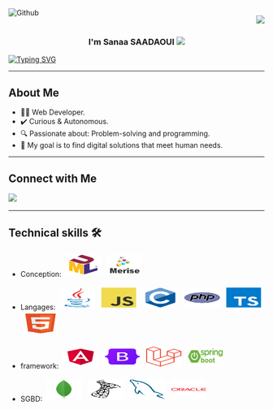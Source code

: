 <img width="100" align="left" alt="Github" src="https://media.giphy.com/media/6beiQF3eBKEDeDrFPY/giphy.gif" />

<p align="right">
  <a href="https://komarev.com/ghpvc/?username=sanaasana&style=for-the-badge">
    <img src="https://komarev.com/ghpvc/?username=sanaasana&style=for-the-badge">
  </a>
</p>

<h3 align="center">
  I'm Sanaa SAADAOUI
  <img src="https://media.giphy.com/media/hvRJCLFzcasrR4ia7z/giphy.gif" width="28">
</h3>

<p align="center">

  <a href="https://git.io/typing-svg"><img src="https://readme-typing-svg.herokuapp.com?font=Fira+Code&pause=1000&random=false&width=435&lines=Always+Search;Always+Learn;" alt="Typing SVG" /></a>
  
</p>

<hr>



##  About Me

- 👨‍💻 Web Developer.
- ✔️ Curious & Autonomous.
- 🔍 Passionate about: Problem-solving and programming.
- 🎯 My goal is to find digital solutions that meet human needs.

<hr>



## Connect with Me

<a href="https://www.linkedin.com/in/sanaa-saadaoui-647477215/" target="_blank"><img src="https://img.shields.io/badge/-Sanaa%20SAADAOUI-0077B5?style=for-the-badge&logo=Linkedin&logoColor=white"/></a>

<hr>


## Technical skills 🛠️


- Conception: <img title="uml" alt="uml" src="https://github.com/sanaasana/sanaasana/blob/main/assets/Unified%20Modelling%20Language%20(UML).svg" width="70" height="40" style="vertical-align:down; margin:4px"/>
<img title="merise" alt="merise" src="https://github.com/sanaasana/sanaasana/blob/main/assets/merise_icon.jpg" width="70" height="40" style="vertical-align:down; margin:4px"/></a>

- Langages:
<img title="java" alt="java" src="https://github.com/sanaasana/sanaasana/blob/main/assets/Java.svg" width="70" height="40" style="vertical-align:down; margin:4px"/></a>
<img title="javascript" alt="javascript" src="https://github.com/sanaasana/sanaasana/blob/main/assets/JavaScript.svg" width="70" height="40" style="vertical-align:down; margin:4px"/></a>
<img title="c" alt="c" src="https://github.com/sanaasana/sanaasana/blob/main/assets/C.svg" width="70" height="40" style="vertical-align:down; margin:4px"/></a>
<img title="php" alt="php" src="https://github.com/sanaasana/sanaasana/blob/main/assets/PHP.svg" width="70" height="40" style="vertical-align:down; margin:4px"/></a>
<img title="typescript" alt="typescript" src="https://github.com/sanaasana/sanaasana/blob/main/assets/TypeScript.svg" width="70" height="40" style="vertical-align:down; margin:4px"/></a>
<img title="html" alt="html" src="https://github.com/sanaasana/sanaasana/blob/main/assets/HTML5.svg" width="70" height="40" style="vertical-align:down; margin:4px"/></a>

- framework:
<img title="angular" alt="angular" src="https://github.com/sanaasana/sanaasana/blob/main/assets/Angular.svg" width="70" height="40" style="vertical-align:down; margin:4px"/></a>
<img title="bootstrap" alt="bootstrap" src="https://github.com/sanaasana/sanaasana/blob/main/assets/Bootstrap.svg" width="70" height="40" style="vertical-align:down; margin:4px"/></a>
<img title="laravel" alt="laravel" src="https://github.com/sanaasana/sanaasana/blob/main/assets/Laravel.svg" width="70" height="40" style="vertical-align:down; margin:4px"/></a>
<img title="spring" alt="spring" src="https://github.com/sanaasana/sanaasana/blob/main/assets/spring-boot-logo.png" width="70" height="40" style="vertical-align:down; margin:4px"/></a>

- SGBD:
<img title="mongodb" alt="mongodb" src="https://github.com/sanaasana/sanaasana/blob/main/assets/MongoDB.svg" width="70" height="40" style="vertical-align:down; margin:4px"/></a>
<img title="microsoftsql" alt="microsoftsql" src="https://github.com/sanaasana/sanaasana/blob/main/assets/Microsoft SQL Server.svg" width="70" height="40" style="vertical-align:down; margin:4px"/></a>
<img title="mysql" alt="mysql" src="https://github.com/sanaasana/sanaasana/blob/main/assets/MySQL.svg" width="70" height="40" style="vertical-align:down; margin:4px"/></a>
<img title="oracle" alt="oracle" src="https://github.com/sanaasana/sanaasana/blob/main/assets/Oracle.svg" width="70" height="40" style="vertical-align:down; margin:4px"/></a>

